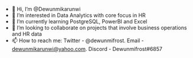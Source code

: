 - 👋 Hi, I’m @Dewunmikarunwi
- 👀 I’m interested in Data Analytics with core focus in HR
- 🌱 I’m currently learning PostgreSQL, PowerBI and Excel
- 💞️ I’m looking to collaborate on projects that involve business operations and HR data
- 📫 How to reach me: Twitter - @dewunmifrost. Email - dewunmikarunwi@yahoo.com. Discord - Dewunmifrost#6857 

<!---
Dewunmikarunwi/Dewunmikarunwi is a ✨ special ✨ repository because its `README.md` (this file) appears on your GitHub profile.
You can click the Preview link to take a look at your changes.
--->
